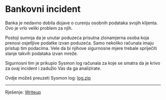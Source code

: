 # Bankovni incident
Banka je nedavno dobila dojave o curenju osobnih podataka svojih klijenta. Ovo je vrlo veliki problem za njih.

Postoji sumnja da je unutar poduzeća prisutna zlonamjerna osoba koja prenosi osjetljive podatke izvan poduzeća.
Samo nekoliko računala imaju pristup tim podacima. 
Vele da bi njihove sigurnosne mjere trebale spriječiti slanje takvih podataka izvan mreže.

Sigurnosni tim je prikupio Sysmon log računala za koje se smatra da je krivo za ovaj incident i zadužio Vas da ga analizirate.

Ovdje možeš preuzeti Sysmon log: [log.zip](https://github.com/fnovak22/ctf-zavrsni/raw/refs/heads/main/Zadaci/Forenzika/Bankovni%20incident/Datoteke/log.zip)

---

Rješenje: [Writeup](https://github.com/fnovak22/ctf-zavrsni/tree/main/Zadaci/Forenzika/Bankovni%20incident/Writeup)
